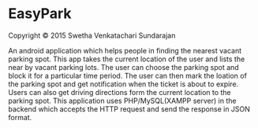 # EasyPark


Copyright © 2015 Swetha Venkatachari Sundarajan


An android application which helps people in finding the nearest vacant parking spot. 
This app takes the current location of the user and lists the near by  vacant parking lots. The user can choose the  parking spot and block it for a particular time period.
The user can then mark the loation of the parking spot and get notification when the ticket is about to  expire.
Users can also get driving directions form the current location to the parking spot.
This application uses PHP/MySQL(XAMPP server) in the backend which accepts the HTTP request and send the response in  JSON format.
